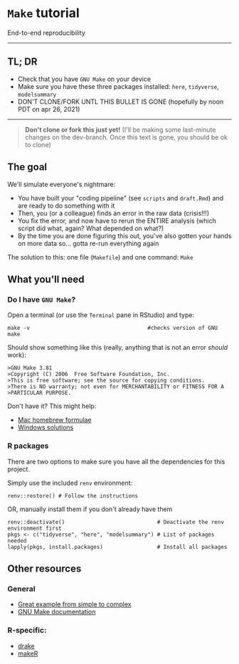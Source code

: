 # `Make` tutorial

End-to-end reproducibility

-------------

## TL; DR

- Check that you have `GNU Make` on your device
- Make sure you have these three packages installed: `here`, `tidyverse`, `modelsummary`
- DON'T CLONE/FORK UNTL THIS BULLET IS GONE (hopefully by noon PDT on apr 26, 2021)

-------------

> **Don't clone or fork this just yet!** (I'll be making some last-minute changes on the dev-branch. Once this text is gone, you should be ok to clone)

## The goal

We'll simulate everyone's nightmare:

- You have built your "coding pipeline" (see `scripts` and `draft.Rmd`) and are ready to do something with it
- Then, you (or a colleague) finds an error in the raw data (crisis!!!)
- You fix the error, and now have to rerun the ENTIRE analysis (which script did what, again? What depended on what?)
- By the time you are done figuring this out, you've also gotten your hands on more data so... gotta re-run everything again

The solution to this: one file (`Makefile`) and one command: `Make`

## What you'll need

### Do I have `GNU Make`?

Open a terminal (or use the `Terminal` pane in RStudio) and type:

```
make -v                                     #checks version of GNU make
```

Should show something like this (really, anything that is not an error _should_ work):

```
>GNU Make 3.81
>Copyright (C) 2006  Free Software Foundation, Inc.
>This is free software; see the source for copying conditions.
>There is NO warranty; not even for MERCHANTABILITY or FITNESS FOR A
>PARTICULAR PURPOSE.
```

Don't have it? This might help:

- [Mac homebrew formulae](https://formulae.brew.sh/formula/make)
- [Windows solutions](https://stackoverflow.com/questions/32127524/how-to-install-and-use-make-in-windows)

### R packages

There are two options to make sure you have all the dependencies for this project.

Simply use the included `renv` environment:

```
renv::restore() # Follow the instructions
```

OR, manually install them if you don't already have them

```
renv::deactivate()                             # Deactivate the renv environment first
pkgs <- c("tidyverse", "here", "modelsummary") # List of packages needed
lapply(pkgs, install.packages)                 # Install all packages
```

## Other resources

### General

- [Great example from simple to complex](https://kbroman.org/minimal_make/)
- [GNU Make documentation](https://www.gnu.org/software/make/)

### R-specific:

- [drake](https://github.com/ropensci/drake)
- [makeR]()